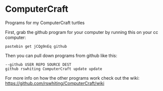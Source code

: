ComputerCraft
=============

Programs for my ComputerCraft turtles

First, grab the github program for your computer by running this on your cc computer: 
```
pastebin get jCQg9nEq github
```

Then you can pull down programs from github like this: 
```
--github USER REPO SOURCE DEST 
github rswhiting ComputerCraft update update
```

For more info on how the other programs work check out the wiki:
https://github.com/rswhiting/ComputerCraft/wiki
